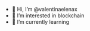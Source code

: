 - 👋 Hi, I’m @valentinaelenax
- 👀 I’m interested in blockchain
- 🌱 I’m currently learning

<!---
valentinaelenax/valentinaelenax is a ✨ special ✨ repository because its `README.md` (this file) appears on your GitHub profile.
You can click the Preview link to take a look at your changes.
--->
